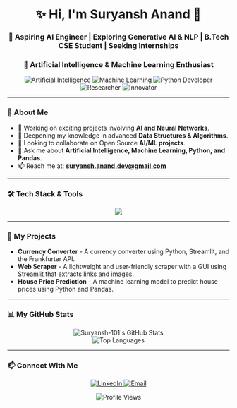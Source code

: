 <div align="center">

# ✨ Hi, I'm Suryansh Anand 👋

### 🧠 Aspiring AI Engineer | Exploring Generative AI & NLP | B.Tech CSE Student | Seeking Internships

### 🤖 **Artificial Intelligence & Machine Learning Enthusiast**

<p align="center">
  <img src="https://img.shields.io/badge/Artificial%20Intelligence-00B9FF?style=for-the-badge&logo=openai&logoColor=white" alt="Artificial Intelligence">
  <img src="https://img.shields.io/badge/Machine%20Learning-FF8800?style=for-the-badge&logo=tensorflow&logoColor=white" alt="Machine Learning">
  <img src="https://img.shields.io/badge/Python%20Developer-3776AB?style=for-the-badge&logo=python&logoColor=white" alt="Python Developer">
  <img src="https://img.shields.io/badge/Researcher-7A288A?style=for-the-badge" alt="Researcher">
  <img src="https://img.shields.io/badge/Innovator-00A693?style=for-the-badge" alt="Innovator">
</p>

</div>

---

### 🚀 About Me

-    🔭 Working on exciting projects involving **AI and Neural Networks**.
-    🌱 Deepening my knowledge in advanced **Data Structures & Algorithms**.
-    🤝 Looking to collaborate on Open Source **AI/ML projects**.
-    💬 Ask me about **Artificial Intelligence, Machine Learning, Python, and Pandas**.
-    📫 Reach me at: **suryansh.anand.dev@gmail.com**

---

### 🛠️ Tech Stack & Tools

<p align="center">
  <a href="https://skillicons.dev">
    <img src="https://skillicons.dev/icons?i=python,c,java,firebase,pandas,numpy,sklearn,tensorflow,pytorch,git,vscode,docker,aws,gcp&theme=dark" />
  </a>
</p>

---

### 🎯 My Projects

* **Currency Converter** - A currency converter using Python, Streamlit, and the Frankfurter API.
* **Web Scraper** - A lightweight and user-friendly scraper with a GUI using Streamlit that extracts links and images.
* **House Price Prediction** - A machine learning model to predict house prices using Python and Pandas.

---

### 📊 My GitHub Stats

<p align="center">
  <img src="https://github-readme-stats.vercel.app/api?username=Suryansh-101&show_icons=true&theme=tokyonight&hide_border=true&count_private=true" alt="Suryansh-101's GitHub Stats" />
  <br/>
  <img src="https://github-readme-stats.vercel.app/api/top-langs/?username=Suryansh-101&layout=compact&theme=tokyonight&hide_border=true" alt="Top Languages" />
</p>

---

### 📫 Connect With Me

<p align="center">
  <a href="https://www.linkedin.com/in/suryansh-anand" target="_blank">
    <img src="https://img.shields.io/badge/LinkedIn-0077B5?style=for-the-badge&logo=linkedin&logoColor=white" alt="LinkedIn">
  </a>
  <a href="mailto:suryansh.anand.dev@gmail.com" target="_blank">
    <img src="https://img.shields.io/badge/Email-D14836?style=for-the-badge&logo=gmail&logoColor=white" alt="Email">
  </a>
</p>

<p align="center">
  <img src="https://komarev.com/ghpvc/?username=Suryansh-101&label=Profile%20Views&color=blueviolet&style=flat-square" alt="Profile Views">
</p>
